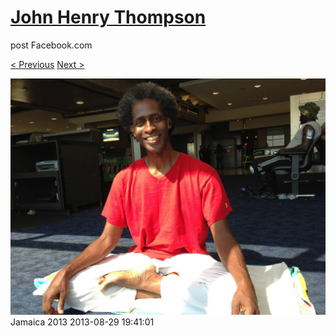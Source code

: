 # [John Henry Thompson](../README.md)
post Facebook.com

[< Previous](2013-08-29-72.md) [Next >](2013-08-29-74.md)

[![](../media/2013-08-29/Jamaica-2084.jpg)](../README.md)
Jamaica 2013
2013-08-29 19:41:01